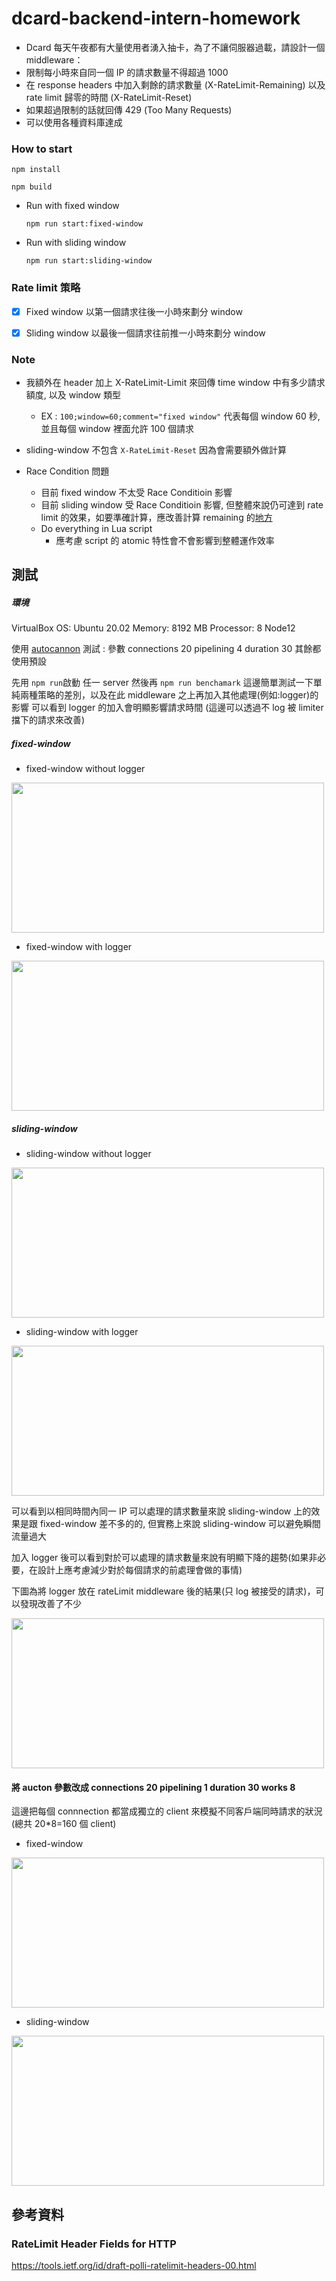 # dcard-backend-intern-homework

-   Dcard 每天午夜都有大量使用者湧入抽卡，為了不讓伺服器過載，請設計一個 middleware：
-   限制每小時來自同一個 IP 的請求數量不得超過 1000
-   在 response headers 中加入剩餘的請求數量 (X-RateLimit-Remaining) 以及 rate limit 歸零的時間 (X-RateLimit-Reset)
-   如果超過限制的話就回傳 429 (Too Many Requests)
-   可以使用各種資料庫達成

### How to start

`npm install`

`npm build`

-   Run with fixed window
 
    `npm run start:fixed-window`

-   Run with sliding window
 
    `npm run start:sliding-window`

### Rate limit 策略

-   [x] Fixed window
        以第一個請求往後一小時來劃分 window

-   [x] Sliding window
        以最後一個請求往前推一小時來劃分 window

### Note

-   我額外在 header 加上 X-RateLimit-Limit 來回傳 time window 中有多少請求額度, 以及 window 類型
    -   EX : `100;window=60;comment="fixed window"` 代表每個 window 60 秒,並且每個 window 裡面允許 100 個請求

-   sliding-window 不包含 `X-RateLimit-Reset` 因為會需要額外做計算

-   Race Condition 問題
    -   目前 fixed window 不太受 Race Conditioin 影響
    -   目前 sliding window 受 Race Conditioin 影響, 但整體來說仍可達到 rate limit 的效果，如要準確計算，應改善計算 remaining 的[地方](https://github.com/vn7n24fzkq/dcard-backend-intern-homework/blob/abee0cf0a7177047f9f70bc6a1a9980ab1d08d0f/src/middleware/rateLimit.ts#L37)
    -   Do everything in Lua script
        -   應考慮 script 的 atomic 特性會不會影響到整體運作效率
## 測試
##### 環境
VirtualBox
OS: Ubuntu 20.02
Memory: 8192 MB
Processor: 8
Node12

使用 [autocannon](https://github.com/mcollina/autocannon) 測試 : 參數 connections 20 pipelining 4 duration 30 其餘都使用預設 

先用 ``` npm run ```啟動 任一 server
然後再 ``` npm run benchamark ```
這邊簡單測試一下單純兩種策略的差別，以及在此 middleware 之上再加入其他處理(例如:logger)的影響
可以看到 logger 的加入會明顯影響請求時間 (這邊可以透過不 log 被 limiter 擋下的請求來改善)

##### fixed-window
- fixed-window without logger
<img src="https://user-images.githubusercontent.com/20241522/112953001-ac1e5b00-916f-11eb-903c-b5d636c11b54.png" height="240" width="500">

- fixed-window with logger
<img src="https://user-images.githubusercontent.com/20241522/112953332-fb648b80-916f-11eb-9340-01f333c44ec5.png" height="240" width="500"> 

##### sliding-window
- sliding-window without logger
<img src="https://user-images.githubusercontent.com/20241522/112952863-8b560580-916f-11eb-99ba-6fbd81ef910e.png" height="240" width="500">

- sliding-window with logger
<img src="https://user-images.githubusercontent.com/20241522/112953116-c6f0cf80-916f-11eb-9400-6ef666d01fa9.png" height="240" width="500"> 

可以看到以相同時間內同一 IP 可以處理的請求數量來說 sliding-window 上的效果是跟 fixed-window 差不多的的, 但實務上來說 sliding-window 可以避免瞬間流量過大

加入 logger 後可以看到對於可以處理的請求數量來說有明顯下降的趨勢(如果非必要，在設計上應考慮減少對於每個請求的前處理會做的事情)

下圖為將 logger 放在 rateLimit middleware 後的結果(只 log 被接受的請求)，可以發現改善了不少

<img src="https://user-images.githubusercontent.com/20241522/112955064-9f9b0200-9171-11eb-89c5-f62ed90d146c.png" height="240" width="500">

#### 將 aucton 參數改成 connections 20 pipelining 1 duration 30 works 8
這邊把每個 connnection 都當成獨立的 client 來模擬不同客戶端同時請求的狀況(總共 20*8=160 個 client)

- fixed-window
<img src="https://user-images.githubusercontent.com/20241522/112971292-a6ca0c00-9181-11eb-9470-0d2ca1901a25.png" height="240" width="500">

- sliding-window
<img src="https://user-images.githubusercontent.com/20241522/112970831-34592c00-9181-11eb-93b7-1e864a2952b8.png" height="240" width="500">

## 參考資料

### RateLimit Header Fields for HTTP

https://tools.ietf.org/id/draft-polli-ratelimit-headers-00.html

